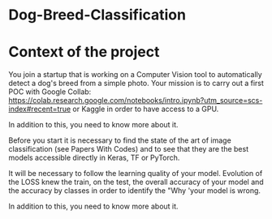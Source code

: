 # Dog-Breed-Classification
# Context of the project
You join a startup that is working on a Computer Vision tool to automatically detect a dog's breed from a simple photo. Your mission is to carry out a first POC with Google Collab: https://colab.research.google.com/notebooks/intro.ipynb?utm_source=scs-index#recent=true or Kaggle in order to have access to a GPU.

In addition to this, you need to know more about it.

Before you start it is necessary to find the state of the art of image classification (see Papers With Codes) and to see that they are the best models accessible directly in Keras, TF or PyTorch.

It will be necessary to follow the learning quality of your model. Evolution of the LOSS knew the train, on the test, the overall accuracy of your model and the accuracy by classes in order to identify the "Why 'your model is wrong.

In addition to this, you need to know more about it.
